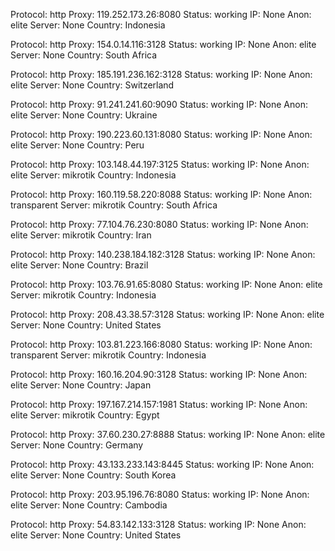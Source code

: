 Protocol: http
Proxy: 119.252.173.26:8080
Status: working
IP: None
Anon: elite
Server: None
Country: Indonesia

Protocol: http
Proxy: 154.0.14.116:3128
Status: working
IP: None
Anon: elite
Server: None
Country: South Africa

Protocol: http
Proxy: 185.191.236.162:3128
Status: working
IP: None
Anon: elite
Server: None
Country: Switzerland

Protocol: http
Proxy: 91.241.241.60:9090
Status: working
IP: None
Anon: elite
Server: None
Country: Ukraine

Protocol: http
Proxy: 190.223.60.131:8080
Status: working
IP: None
Anon: elite
Server: None
Country: Peru

Protocol: http
Proxy: 103.148.44.197:3125
Status: working
IP: None
Anon: elite
Server: mikrotik
Country: Indonesia

Protocol: http
Proxy: 160.119.58.220:8088
Status: working
IP: None
Anon: transparent
Server: mikrotik
Country: South Africa

Protocol: http
Proxy: 77.104.76.230:8080
Status: working
IP: None
Anon: elite
Server: mikrotik
Country: Iran

Protocol: http
Proxy: 140.238.184.182:3128
Status: working
IP: None
Anon: elite
Server: None
Country: Brazil

Protocol: http
Proxy: 103.76.91.65:8080
Status: working
IP: None
Anon: elite
Server: mikrotik
Country: Indonesia

Protocol: http
Proxy: 208.43.38.57:3128
Status: working
IP: None
Anon: elite
Server: None
Country: United States

Protocol: http
Proxy: 103.81.223.166:8080
Status: working
IP: None
Anon: transparent
Server: mikrotik
Country: Indonesia

Protocol: http
Proxy: 160.16.204.90:3128
Status: working
IP: None
Anon: elite
Server: None
Country: Japan

Protocol: http
Proxy: 197.167.214.157:1981
Status: working
IP: None
Anon: elite
Server: mikrotik
Country: Egypt

Protocol: http
Proxy: 37.60.230.27:8888
Status: working
IP: None
Anon: elite
Server: None
Country: Germany

Protocol: http
Proxy: 43.133.233.143:8445
Status: working
IP: None
Anon: elite
Server: None
Country: South Korea

Protocol: http
Proxy: 203.95.196.76:8080
Status: working
IP: None
Anon: elite
Server: None
Country: Cambodia

Protocol: http
Proxy: 54.83.142.133:3128
Status: working
IP: None
Anon: elite
Server: None
Country: United States

